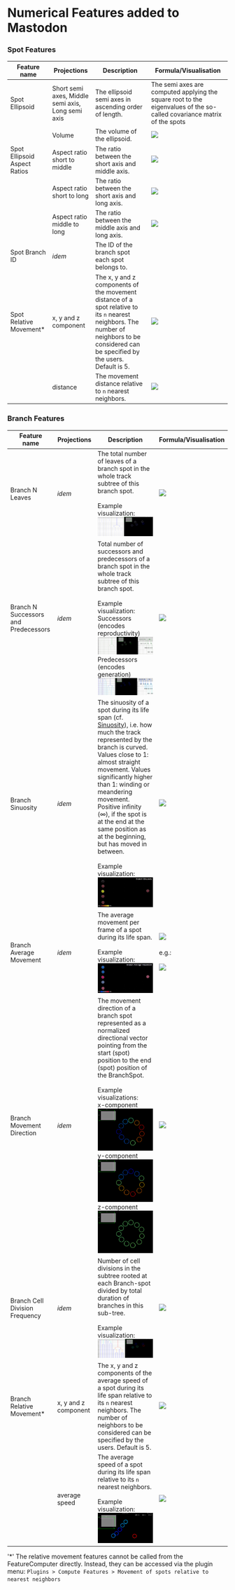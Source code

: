 # Numerical Features added to Mastodon

### Spot Features

| **Feature name**             | **Projections**                                   | **Description**                                                                                                                                                                           | **Formula/Visualisation**                                                                                              |
|------------------------------|---------------------------------------------------|-------------------------------------------------------------------------------------------------------------------------------------------------------------------------------------------|------------------------------------------------------------------------------------------------------------------------|
| Spot Ellipsoid               | Short semi axes, Middle semi axis, Long semi axis | The ellipsoid semi axes in ascending order of length.                                                                                                                                     | The semi axes are computed applying the square root to the eigenvalues of the so-called covariance matrix of the spots |
|                              | Volume                                            | The volume of the ellipsoid.                                                                                                                                                              | ![](features/spot/spotVolume.gif)                                                                                      |
| Spot Ellipsoid Aspect Ratios | Aspect ratio short to middle                      | The ratio between the short axis and middle axis.                                                                                                                                         | ![](features/spot/spotShortMiddleAxis.gif)                                                                             |
|                              | Aspect ratio short to long                        | The ratio between the short axis and long axis.                                                                                                                                           | ![](features/spot/spotShortLongAxis.gif)                                                                               |
|                              | Aspect ratio middle to long                       | The ratio between the middle axis and long axis.                                                                                                                                          | ![](features/spot/spotMiddleLongAxis.gif)                                                                              |
| Spot Branch ID               | _idem_                                            | The ID of the branch spot each spot belongs to.                                                                                                                                           |                                                                                                                        |
| Spot Relative Movement*      | x, y and z component                              | The x, y and z components of the movement distance of a spot relative to its `n` nearest neighbors. The number of neighbors to be considered can be specified by the users. Default is 5. | ![](features/spot/spotRelativeMovementEquation1.gif)                                                                   |
|                              | distance                                          | The movement distance relative to `n` nearest neighbors.                                                                                                                                  | ![](features/spot/spotRelativeMovementEquation2.gif)                                                                   |

### Branch Features

| **Feature name**                     | **Projections**      | **Description**                                                                                                                                                                                                                                                                                                                                                                                                                                                                                                                                                  | **Formula/Visualisation**                                                                                                     |
|--------------------------------------|----------------------|------------------------------------------------------------------------------------------------------------------------------------------------------------------------------------------------------------------------------------------------------------------------------------------------------------------------------------------------------------------------------------------------------------------------------------------------------------------------------------------------------------------------------------------------------------------|-------------------------------------------------------------------------------------------------------------------------------|
| Branch N Leaves                      | _idem_               | The total number of leaves of a branch spot in the whole track subtree of this branch spot.  <br><br> Example visualization: ![branchNLeavesAnimation.gif](features/branch/branchNLeavesAnimation.gif)                                                                                                                                                                                                                                                                                                                                                           | ![](features/branch/branchNLeaves.png)                                                                                        |
| Branch N Successors and Predecessors | _idem_               | Total number of successors and predecessors of a branch spot in the whole track subtree of this branch spot.  <br><br> Example visualization: <br> Successors (encodes reproductivity) ![branchNSuccessorsAnimation.gif](features/branch/branchNSuccessorsAnimation.gif) <br> Predecessors (encodes generation) ![branchNPredecessorsAnimation.gif](features/branch/branchNPredecessorsAnimation.gif)                                                                                                                                                            | ![](features/branch/branchNSuccessorsPredecessors.png)                                                                        |
| Branch Sinuosity                     | _idem_               | The sinuosity of a spot during its life span (cf. [Sinuosity](https://en.wikipedia.org/wiki/Sinuosity)), i.e. how much the track represented by the branch is curved. Values close to 1: almost straight movement. Values significantly higher than 1: winding or meandering movement. Positive infinity (∞), if the spot is at the end at the same position as at the beginning, but has moved in between. <br><br>  Example visualization: ![branchSinuosityAnimation.gif](features/branch/branchSinuosityAnimation.gif)                                       | ![](features/branch/branchSinuosityEquation.gif)                                                                              |
| Branch Average Movement              | _idem_               | The average movement per frame of a spot during its life span. <br><br> Example visualization: ![branchAverageMovementAnimation.gif](features/branch/branchAverageMovementAnimation.gif)                                                                                                                                                                                                                                                                                                                                                                         | ![](features/branch/branchAverageMovementEquation.gif) <br><br> e.g.: <br><br> ![](features/branch/branchAverageMovement.png) |
| Branch Movement Direction            | _idem_               | The movement direction of a branch spot represented as a normalized directional vector pointing from the start (spot) position to the end (spot) position of the BranchSpot. <br><br> Example visualizations: <br> x-component ![branchMovementDirectionXAnimation.gif](features/branch/branchMovementDirectionXAnimation.gif) <br> y-component ![branchMovementDirectionYAnimation.gif](features/branch/branchMovementDirectionYAnimation.gif) <br> z-component ![branchMovementDirectionZAnimation.gif](features/branch/branchMovementDirectionZAnimation.gif) | ![](features/branch/branchMovementDirectionEquation.gif)                                                                      |
| Branch Cell Division Frequency       | _idem_               | Number of cell divisions in the subtree rooted at each Branch-spot divided by total duration of branches in this sub-tree. <br><br> Example visualization: ![branchCellDivisionFrequencyAnimation.gif](features/branch/branchCellDivisionFrequencyAnimation.gif)                                                                                                                                                                                                                                                                                                 | ![](features/branch/branchCellDivisionFrequency.png)                                                                          |
| Branch Relative Movement*            | x, y and z component | The x, y and z components of the average speed of a spot during its life span relative to its `n` nearest neighbors. The number of neighbors to be considered can be specified by the users. Default is 5.                                                                                                                                                                                                                                                                                                                                                       | ![](features/branch/branchRelativeMovementEquation1.gif)                                                                      |
|                                      | average speed        | The average speed of a spot during its life span relative to its `n` nearest neighbors. <br><br> Example visualization: ![branchRelativeMovementAnimation.gif](features/branch/branchRelativeMovementAnimation.gif)                                                                                                                                                                                                                                                                                                                                              | ![](features/branch/branchRelativeMovementEquation2.gif)                                                                      |

'*' The relative movement features cannot be called from the FeatureComputer directly. Instead, they can be accessed via
the plugin menu: `Plugins > Compute Features > Movement of spots relative to nearest neighbors`
